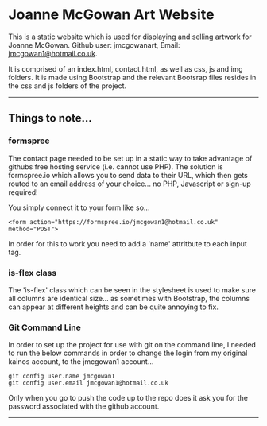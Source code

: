 # Joanne McGowan Art Website 

This is a static website which is used for displaying and selling artwork for Joanne McGowan. Github user: jmcgowanart, Email: jmcgowan1@hotmail.co.uk. 

It is comprised of an index.html, contact.html, as well as css, js and img folders. It is made using Bootstrap and the relevant Bootsrap files resides in the css and js folders of the project.

---
## Things to note...

### formspree
The contact page needed to be set up in a static way to take advantage of githubs free hosting service (i.e. cannot use PHP). The solution is formspree.io which allows you to send data to their URL, which then gets routed to an email address of your choice... no PHP, Javascript or sign-up required!

You simply connect it to your form like so...

    <form action="https://formspree.io/jmcgowan1@hotmail.co.uk" method="POST">

In order for this to work you need to add a 'name' attritbute to each input tag.


### is-flex class
The 'is-flex' class which can be seen in the stylesheet is used to make sure all columns are identical size... as sometimes with Bootstrap, the columns can appear at different heights and can be quite annoying to fix. 


### Git Command Line 

In order to set up the project for use with git on the command line, I needed to run the below commands in order to change the login from my original kainos account, to the jmcgowan1 account...

    git config user.name jmcgowan1
    git config user.email jmcgowan1@hotmail.co.uk

Only when you go to push the code up to the repo does it ask you for the password associated with the github account. 

---

